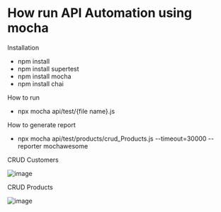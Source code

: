 # How run  API Automation using mocha 

Installation

- npm install
- npm install supertest
- npm install mocha
- npm install chai

How to run

- npx mocha api/test/{file name}.js

How to generate report

- npx mocha api/test/products/crud_Products.js --timeout=30000 --reporter mochawesome

CRUD Customers

![image](https://user-images.githubusercontent.com/88923422/216883492-62474393-37c6-40f4-a620-526ddcca1068.png)

CRUD Products

![image](https://user-images.githubusercontent.com/88923422/216883621-d7eb47b0-1379-42b6-b250-3dae7a2de5d6.png)



